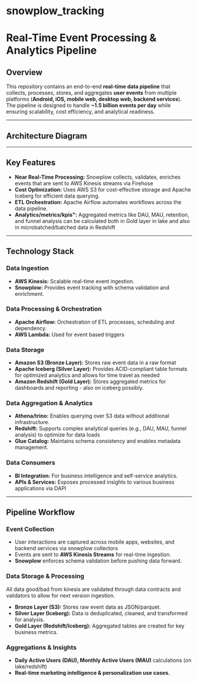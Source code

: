 # snowplow_tracking
# Real-Time Event Processing & Analytics Pipeline  

## Overview  
This repository contains an end-to-end **real-time data pipeline** that collects, processes, stores, and aggregates **user events** from multiple platforms (**Android, iOS, mobile web, desktop web, backend services**). The pipeline is designed to handle **~1.5 billion events per day** while ensuring scalability, cost efficiency, and analytical readiness.  

---

## Architecture Diagram  


---

## Key Features  
- **Near Real-Time Processing:** Snowplow collects, validates, enriches events that are sent to AWS Kinesis streams via Firehose
- **Cost Optimization:** Uses AWS S3 for cost-effective storage and Apache Iceberg for efficient data querying.  
- **ETL Orchestration:** Apache Airflow automates workflows across the data pipeline.  
- **Analytics/metrics/kpis":** Aggregated metrics like DAU, MAU, retention, and funnel analysis can be calculated both in Gold layer in lake and also in microbatched/batched data in Redshift

---

## Technology Stack 

### Data Ingestion  
- **AWS Kinesis:** Scalable real-time event ingestion.  
- **Snowplow:** Provides event tracking with schema validation and enrichment.  

### Data Processing & Orchestration  
- **Apache Airflow:** Orchestration of ETL processes, scheduling and dependency.  
- **AWS Lambda:** Used for event based triggers

### Data Storage  
- **Amazon S3 (Bronze Layer):** Stores raw event data in a raw format
- **Apache Iceberg (Silver Layer):** Provides ACID-compliant table formats for optimized analytics and allows for time travel as needed
- **Amazon Redshift (Gold Layer):** Stores aggregated metrics for dashboards and reporting - also on iceberg possibly.

### Data Aggregation & Analytics  
- **Athena/trino:** Enables querying over S3 data without additional infrastructure.  
- **Redshift:** Supports complex analytical queries (e.g., DAU, MAU, funnel analysis) to optimize for data loads
- **Glue Catalog:** Maintains schema consistency and enables metadata management.  

### Data Consumers  
- **BI Integration:** For business intelligence and self-service analytics.  
- **APIs & Services:** Exposes processed insights to various business applications via DAPI

----------

## Pipeline Workflow  

### Event Collection  
- User interactions are captured across mobile apps, websites, and backend services via snowplow collectors
- Events are sent to **AWS Kinesis Streams** for real-time ingestion.  
- **Snowplow** enforces schema validation before pushing data forward.  

### Data Storage & Processing  
All data good/bad from kinesis are validated through data contracts and validators to allow for next version ingestion.
- **Bronze Layer (S3):** Stores raw event data as JSON/parquet.  
- **Silver Layer (Iceberg):** Data is deduplicated, cleaned, and transformed for analysis.  
- **Gold Layer (Redshift/Iceberg):** Aggregated tables are created for key business metrics.  

### Aggregations & Insights  
- **Daily Active Users (DAU), Monthly Active Users (MAU)** calculations (on lake/redshift)  
- **Real-time marketing intelligence & personalization use cases.**  
